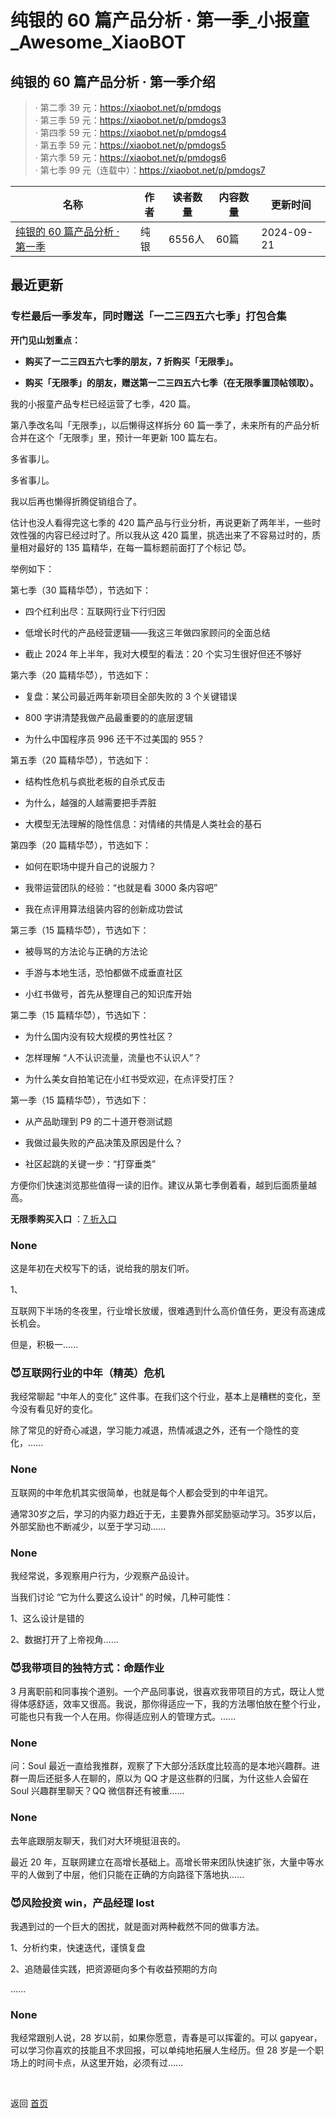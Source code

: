 # 纯银的 60 篇产品分析 · 第一季_小报童_Awesome_XiaoBOT

## 纯银的 60 篇产品分析 · 第一季介绍
> · 第二季 39 元：https://xiaobot.net/p/pmdogs    
· 第三季 59 元：https://xiaobot.net/p/pmdogs3    
· 第四季 59 元：https://xiaobot.net/p/pmdogs4    
· 第五季 59 元：https://xiaobot.net/p/pmdogs5    
· 第六季 59 元：https://xiaobot.net/p/pmdogs6    
· 第七季 99 元（连载中）：https://xiaobot.net/p/pmdogs7  
  


|名称|作者|读者数量|内容数量|更新时间|
|---|---|---|---|---|
|[纯银的 60 篇产品分析 · 第一季](https://xiaobot.net/p/pmdogs1?refer=0b133df9-27dc-423b-8101-639049001c13)|纯银|6556人|60篇|2024-09-21|

## 最近更新
### 专栏最后一季发车，同时赠送「一二三四五六七季」打包合集

**开门见山划重点：**

  * **购买了一二三四五六七季的朋友，7 折购买「无限季」。**

  * **购买「无限季」的朋友，赠送第一二三四五六七季（在无限季置顶帖领取）。**

我的小报童产品专栏已经运营了七季，420 篇。

第八季改名叫「无限季」，以后懒得这样拆分 60 篇一季了，未来所有的产品分析合并在这个「无限季」里，预计一年更新 100 篇左右。

多省事儿。

多省事儿。

我以后再也懒得折腾促销组合了。

估计也没人看得完这七季的 420 篇产品与行业分析，再说更新了两年半，一些时效性强的内容已经过时了。所以我从这 420
篇里，挑选出来了不容易过时的，质量相对最好的 135 篇精华，在每一篇标题前面打了个标记 😈。

举例如下：

第七季（30 篇精华😈），节选如下：

  * 四个红利出尽：互联网行业下行归因

  * 低增长时代的产品经营逻辑——我这三年做四家顾问的全面总结

  * 截止 2024 年上半年，我对大模型的看法：20 个实习生很好但还不够好

第六季（20 篇精华😈），节选如下：

  * 复盘：某公司最近两年新项目全部失败的 3 个关键错误

  * 800 字讲清楚我做产品最重要的的底层逻辑

  * 为什么中国程序员 996 还干不过美国的 955？

第五季（20 篇精华😈），节选如下：

  * 结构性危机与疯批老板的自杀式反击

  * 为什么，越强的人越需要把手弄脏

  * 大模型无法理解的隐性信息：对情绪的共情是人类社会的基石

第四季（20 篇精华😈），节选如下：

  * 如何在职场中提升自己的说服力？

  * 我带运营团队的经验：“也就是看 3000 条内容吧”

  * 我在点评用算法组装内容的创新成功尝试

第三季（15 篇精华😈），节选如下：

  * 被辱骂的方法论与正确的方法论

  * 手游与本地生活，恐怕都做不成垂直社区

  * 小红书做号，首先从整理自己的知识库开始

第二季（15 篇精华😈），节选如下：

  * 为什么国内没有较大规模的男性社区？

  * 怎样理解 “人不认识流量，流量也不认识人”？

  * 为什么美女自拍笔记在小红书受欢迎，在点评受打压？

第一季（15 篇精华😈），节选如下：

  * 从产品助理到 P9 的二十道开卷测试题

  * 我做过最失败的产品决策及原因是什么？

  * 社区起跳的关键一步：“打穿垂类”

方便你们快速浏览那些值得一读的旧作。建议从第七季倒着看，越到后面质量越高。

**无限季购买入口** ：[7
折入口](https://xiaobot.net/coupon/1e53d013-9bb3-4eef-8481-b17d1b70ccd2)

### None

这是年初在犬校写下的话，说给我的朋友们听。

1、

互联网下半场的冬夜里，行业增长放缓，很难遇到什么高价值任务，更没有高速成长机会。

但是，积极一......

### 😈互联网行业的中年（精英）危机

我经常聊起 “中年人的变化” 这件事。在我们这个行业，基本上是糟糕的变化，至今没有看见好的变化。

除了常见的好奇心减退，学习能力减退，热情减退之外，还有一个隐性的变化，......

### None

互联网的中年危机其实很简单，也就是每个人都会受到的中年诅咒。

通常30岁之后，学习的内驱力趋近于无，主要靠外部奖励驱动学习。35岁以后，外部奖励也不断减少，以至于学习动......

### None

我经常说，多观察用户行为，少观察产品设计。

当我们讨论 “它为什么要这么设计” 的时候，几种可能性：

1、这么设计是错的

2、数据打开了上帝视角......

### 😈我带项目的独特方式：命题作业

3
月离职前和同事挨个道别。一个产品同事说，很喜欢我带项目的方式，既让人觉得体感舒适，效率又很高。我说，那你得适应一下，我的方法哪怕放在整个行业，可能也只有我一个人在用。你得适应别人的管理方式。......

### None

问：Soul 最近一直给我推群，观察了下大部分活跃度比较高的是本地兴趣群。进群一周后还挺多人在聊的，原以为 QQ 才是这些群的归属，为什这些人会留在
Soul 兴趣群里聊天？QQ 微信群还有被重......

### None

去年底跟朋友聊天，我们对大环境挺沮丧的。

最近 20 年，互联网建立在高增长基础上。高增长带来团队快速扩张，大量中等水平的人做到了中层，他们只能在正确的方向路径下落地执......

### 😈风险投资 win，产品经理 lost

我遇到过的一个巨大的困扰，就是面对两种截然不同的做事方法。

1、分析约束，快速迭代，谨慎复盘

2、追随最佳实践，把资源砸向多个有收益预期的方向

......

### None

我经常跟别人说，28 岁以前，如果你愿意，青春是可以挥霍的。可以 gapyear，可以学习你喜欢的技能且不求回报，可以单纯地拓展人生经历。但 28
岁是一个职场上的时间卡点，从这里开始，必须有过......


<a href="https://github.com/Reno9527/awesome-xiaobot" style="color: white; text-decoration: none;">awesome-xiaobot</a>

返回 [首页](../README.md)
